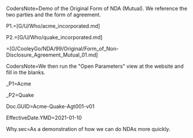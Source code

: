 CodersNote=Demo of the Original Form of NDA (Mutual).  We reference the two parties and the form of agreement.

P1.=[G/U/Who/acme_incorporated.md]

P2.=[G/U/Who/quake_incorporated.md]

=[G/CooleyGo/NDA/99/Original/Form_of_Non-Disclosure_Agreement_Mutual_01.md]

CodersNote=We then run the "Open Parameters" view at the website and fill in the blanks.

_P1=Acme

_P2=Quake

Doc.GUID=Acme-Quake-Agt001-v01

EffectiveDate.YMD=2021-01-10

Why.sec=As a demonstration of how we can do NDAs more quickly.
